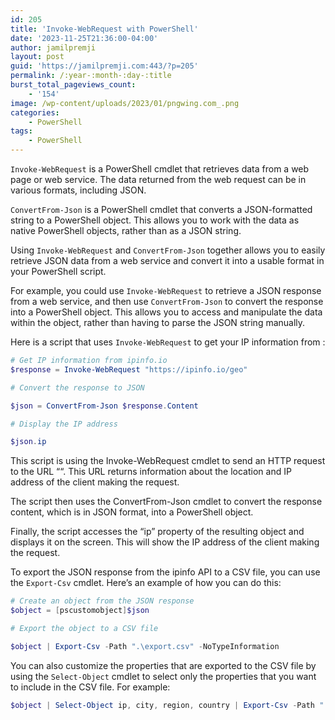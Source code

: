 ```yaml
---
id: 205
title: 'Invoke-WebRequest with PowerShell'
date: '2023-11-25T21:36:00-04:00'
author: jamilpremji
layout: post
guid: 'https://jamilpremji.com:443/?p=205'
permalink: /:year-:month-:day-:title
burst_total_pageviews_count:
    - '154'
image: /wp-content/uploads/2023/01/pngwing.com_.png
categories:
    - PowerShell
tags:
    - PowerShell
---
```


`Invoke-WebRequest` is a PowerShell cmdlet that retrieves data from a web page or web service. The data returned from the web request can be in various formats, including JSON.

`ConvertFrom-Json` is a PowerShell cmdlet that converts a JSON-formatted string to a PowerShell object. This allows you to work with the data as native PowerShell objects, rather than as a JSON string.

Using `Invoke-WebRequest` and `ConvertFrom-Json` together allows you to easily retrieve JSON data from a web service and convert it into a usable format in your PowerShell script.

For example, you could use `Invoke-WebRequest` to retrieve a JSON response from a web service, and then use `ConvertFrom-Json` to convert the response into a PowerShell object. This allows you to access and manipulate the data within the object, rather than having to parse the JSON string manually.

Here is a script that uses `Invoke-WebRequest` to get your IP information from :

```powershell
# Get IP information from ipinfo.io
$response = Invoke-WebRequest "https://ipinfo.io/geo"

# Convert the response to JSON

$json = ConvertFrom-Json $response.Content

# Display the IP address

$json.ip
```

This script is using the Invoke-WebRequest cmdlet to send an HTTP request to the URL ““. This URL returns information about the location and IP address of the client making the request.

The script then uses the ConvertFrom-Json cmdlet to convert the response content, which is in JSON format, into a PowerShell object.

Finally, the script accesses the “ip” property of the resulting object and displays it on the screen. This will show the IP address of the client making the request.

To export the JSON response from the ipinfo API to a CSV file, you can use the `Export-Csv` cmdlet. Here’s an example of how you can do this:

```powershell
# Create an object from the JSON response
$object = [pscustomobject]$json

# Export the object to a CSV file

$object | Export-Csv -Path ".\export.csv" -NoTypeInformation
```

You can also customize the properties that are exported to the CSV file by using the `Select-Object` cmdlet to select only the properties that you want to include in the CSV file. For example:

```powershell
$object | Select-Object ip, city, region, country | Export-Csv -Path ".csv" -NoTypeInformation
```